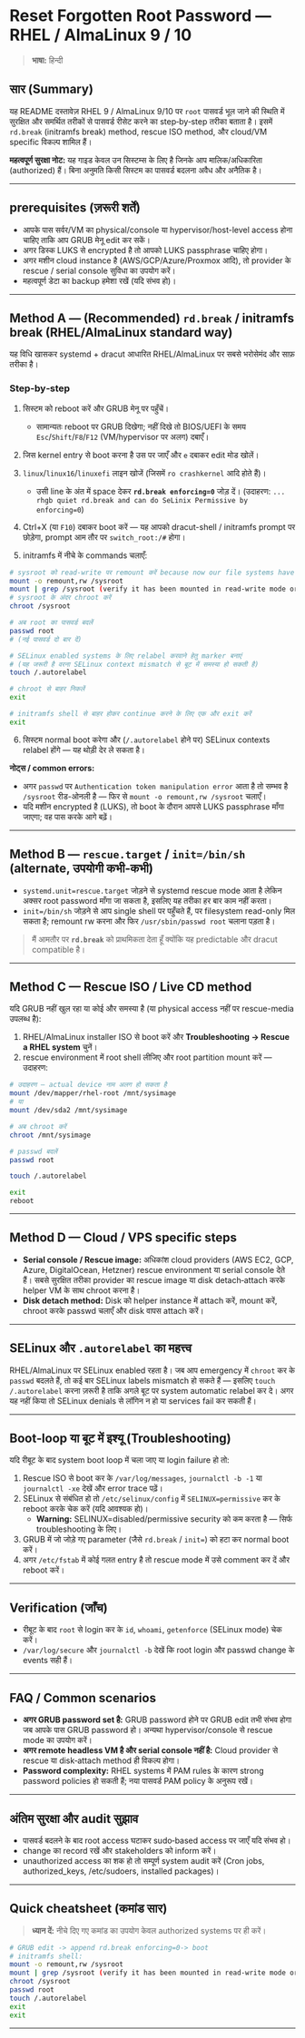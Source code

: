 # Reset Forgotten Root Password — RHEL / AlmaLinux 9 / 10

> **भाषा:** हिन्दी

## सार (Summary)
यह README दस्तावेज़ RHEL 9 / AlmaLinux 9/10 पर `root` पासवर्ड भूल जाने की स्थिति में सुरक्षित और समर्थित तरीकों से पासवर्ड रीसेट करने का step‑by‑step तरीका बताता है। इसमें `rd.break` (initramfs break) method, rescue ISO method, और cloud/VM specific विकल्प शामिल हैं।

**महत्वपूर्ण सुरक्षा नोट:** यह गाइड केवल उन सिस्टम्स के लिए है जिनके आप मालिक/अधिकारिता (authorized) हैं। बिना अनुमति किसी सिस्टम का पासवर्ड बदलना अवैध और अनैतिक है।

---

## prerequisites (ज़रूरी शर्तें)
- आपके पास सर्वर/VM का physical/console या hypervisor/host-level access होना चाहिए ताकि आप GRUB मेनू edit कर सकें।
- अगर डिस्क LUKS से encrypted है तो आपको LUKS passphrase चाहिए होगा।
- अगर मशीन cloud instance है (AWS/GCP/Azure/Proxmox आदि), तो provider के rescue / serial console सुविधा का उपयोग करें।
- महत्वपूर्ण डेटा का backup हमेशा रखें (यदि संभव हो)।

---

## Method A — (Recommended) `rd.break` / initramfs break (RHEL/AlmaLinux standard way)
यह विधि खासकर systemd + dracut आधारित RHEL/AlmaLinux पर सबसे भरोसेमंद और साफ़ तरीका है।

### Step‑by‑step
1. सिस्टम को reboot करें और GRUB मेनू पर पहुँचें।
   - सामान्यतः reboot पर GRUB दिखेगा; नहीं दिखे तो BIOS/UEFI के समय `Esc`/`Shift`/`F8`/`F12` (VM/hypervisor पर अलग) दबाएँ।
2. जिस kernel entry से boot करना है उस पर जाएँ और `e` दबाकर edit मोड खोलें।
3. `linux`/`linux16`/`linuxefi` लाइन खोजें (जिसमें `ro crashkernel` आदि होते हैं)।
   - उसी line के अंत में space देकर **`rd.break enforcing=0`** जोड़ दें। (उदाहरण: `... rhgb quiet rd.break and can do SeLinix Permissive by enforcing=0`)
4. Ctrl+X (या `F10`) दबाकर boot करें — यह आपको dracut-shell / initramfs prompt पर छोड़ेगा, prompt आम तौर पर `switch_root:/#` होगा।

5. initramfs में नीचे के commands चलाएँ:

```bash
# sysroot को read-write पर remount करें because now our file systems have been mounted in read-only.
mount -o remount,rw /sysroot
mount | grep /sysroot (verify it has been mounted in read-write mode or not)
# sysroot के अंदर chroot करें
chroot /sysroot

# अब root का पासवर्ड बदलें
passwd root
# (नई पासवर्ड दो बार दें)

# SELinux enabled systems के लिए relabel करवाने हेतु marker बनाएं
# (यह जरूरी है वरना SELinux context mismatch से बूट में समस्या हो सकती है)
touch /.autorelabel

# chroot से बाहर निकलें
exit

# initramfs shell से बाहर होकर continue करने के लिए एक और exit करें
exit
```

6. सिस्टम normal boot करेगा और (`/.autorelabel` होने पर) SELinux contexts relabel होंगे — यह थोड़ी देर ले सकता है।

**नोट्स / common errors:**
- अगर `passwd` पर `Authentication token manipulation error` आता है तो सम्भव है `/sysroot` रीड-ओनली है — फिर से `mount -o remount,rw /sysroot` चलाएँ।
- यदि मशीन encrypted है (LUKS), तो boot के दौरान आपसे LUKS passphrase माँगा जाएगा; वह पास करके आगे बढ़ें।

---

## Method B — `rescue.target` / `init=/bin/sh` (alternate, उपयोगी कभी‑कभी)
- `systemd.unit=rescue.target` जोड़ने से systemd rescue mode आता है लेकिन अक्सर root password माँगा जा सकता है, इसलिए यह तरीका हर बार काम नहीं करता।
- `init=/bin/sh` जोड़ने से आप single shell पर पहुँचते हैं, पर filesystem read-only मिल सकता है; remount rw करना और फिर `/usr/sbin/passwd root` चलाना पड़ता है।

> मैं आमतौर पर **`rd.break`** को प्राथमिकता देता हूँ क्योंकि यह predictable और dracut compatible है।

---

## Method C — Rescue ISO / Live CD method
यदि GRUB नहीं खुल रहा या कोई और समस्या है (या physical access नहीं पर rescue-media उपलब्ध है):
1. RHEL/AlmaLinux installer ISO से boot करें और **Troubleshooting → Rescue a RHEL system** चुनें।
2. rescue environment में root shell लीजिए और root partition mount करें — उदाहरण:

```bash
# उदाहरण — actual device नाम अलग हो सकता है
mount /dev/mapper/rhel-root /mnt/sysimage
# या
mount /dev/sda2 /mnt/sysimage

# अब chroot करें
chroot /mnt/sysimage

# passwd बदलें
passwd root

touch /.autorelabel

exit
reboot
```

---

## Method D — Cloud / VPS specific steps
- **Serial console / Rescue image:** अधिकांश cloud providers (AWS EC2, GCP, Azure, DigitalOcean, Hetzner) rescue environment या serial console देते हैं। सबसे सुरक्षित तरीका provider का rescue image या disk detach‑attach करके helper VM के साथ chroot करना है।
- **Disk detach method:** Disk को helper instance में attach करें, mount करें, chroot करके passwd चलाएँ और disk वापस attach करें।

---

## SELinux और `.autorelabel` का महत्त्व
RHEL/AlmaLinux पर SELinux enabled रहता है। जब आप emergency में `chroot` कर के `passwd` बदलते हैं, तो कई बार SELinux labels mismatch हो सकते हैं — इसलिए `touch /.autorelabel` करना ज़रूरी है ताकि अगले बूट पर system automatic relabel कर दे। अगर यह नहीं किया तो SELinux denials से लॉगिन न हो या services fail कर सकती हैं।

---

## Boot‑loop या बूट में इश्यू (Troubleshooting)
यदि रीबूट के बाद system boot loop में चला जाए या login failure हो तो:
1. Rescue ISO से boot कर के `/var/log/messages`, `journalctl -b -1` या `journalctl -xe` देखें और error trace पढ़ें।
2. SELinux से संबंधित हो तो `/etc/selinux/config` में `SELINUX=permissive` कर के reboot करके चेक करें (यदि आवश्यक हो)।
   - **Warning:** SELINUX=disabled/permissive security को कम करता है — सिर्फ troubleshooting के लिए।
3. GRUB में जो जोड़े गए parameter (जैसे `rd.break` / `init=`) को हटा कर normal boot करें।
4. अगर `/etc/fstab` में कोई गलत entry है तो rescue mode में उसे comment कर दें और reboot करें।

---

## Verification (जाँच)
- रीबूट के बाद `root` से login कर के `id`, `whoami`, `getenforce` (SELinux mode) चेक करें।
- `/var/log/secure` और `journalctl -b` देखें कि root login और passwd change के events सही हैं।

---

## FAQ / Common scenarios
- **अगर GRUB password set है:** GRUB password होने पर GRUB edit तभी संभव होगा जब आपके पास GRUB password हो। अन्यथा hypervisor/console से rescue mode का उपयोग करें।
- **अगर remote headless VM है और serial console नहीं है:** Cloud provider से rescue या disk‑attach method ही विकल्प होगा।
- **Password complexity:** RHEL systems में PAM rules के कारण strong password policies हो सकती हैं; नया पासवर्ड PAM policy के अनुरूप रखें।

---

## अंतिम सुरक्षा और audit सुझाव
- पासवर्ड बदलने के बाद root access घटाकर sudo‑based access पर जाएँ यदि संभव हो।
- change का record रखें और stakeholders को inform करें।
- unauthorized access का शक हो तो सम्पूर्ण system audit करें (Cron jobs, authorized_keys, /etc/sudoers, installed packages)।

---

## Quick cheatsheet (कमांड सार)
> **ध्यान दें:** नीचे दिए गए कमांड का उपयोग केवल authorized systems पर ही करें।

```bash
# GRUB edit -> append rd.break enforcing=0-> boot
# initramfs shell:
mount -o remount,rw /sysroot
mount | grep /sysroot (verify it has been mounted in read-write mode or not)
chroot /sysroot
passwd root
touch /.autorelabel
exit
exit
```

---

